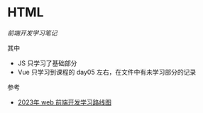 # HTML

*前端开发学习笔记*

其中

- JS 只学习了基础部分
- Vue 只学习到课程的 day05 左右，在文件中有未学习部分的记录

参考

- [2023年 web 前端开发学习路线图](https://www.bilibili.com/read/cv10431130)